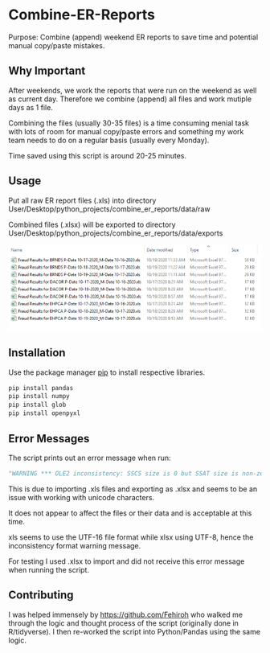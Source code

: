 # Combine-ER-Reports

Purpose: Combine (append) weekend ER reports to save time and potential manual copy/paste mistakes.

## Why Important

After weekends, we work the reports that were run on the weekend as well as current day. Therefore we combine (append) all files and work mutiple days as 1 file.

Combining the files (usually 30-35 files) is a time consuming menial task with lots of room for manual copy/paste errors and something my work team needs to do on a regular basis (usually every Monday).

Time saved using this script is around 20-25 minutes.

## Usage

Put all raw ER report files (.xls) into directory User/Desktop/python_projects/combine_er_reports/data/raw

Combined files (.xlsx) will be exported to directory User/Desktop/python_projects/combine_er_reports/data/exports

![Screenshot](docs/images/raw_data.png)

## Installation

Use the package manager [pip](https://pip.pypa.io/en/stable/) to install respective libraries.

```bash
pip install pandas
pip install numpy
pip install glob
pip install openpyxl
```

## Error Messages

The script prints out an error message when run:

```python
"WARNING *** OLE2 inconsistency: SSCS size is 0 but SSAT size is non-zero"
```

This is due to importing .xls files and exporting as .xlsx and seems to be an issue with working with unicode characters.

It does not appear to affect the files or their data and is acceptable at this time.

xls seems to use the UTF-16 file format while xlsx using UTF-8, hence the inconsistency format warning message.

For testing I used .xlsx to import and did not receive this error message when running the script.

## Contributing

I was helped immensely by https://github.com/Fehiroh who walked me through the logic and thought process of the script (originally done in R/tidyverse). I then re-worked the script into Python/Pandas using the same logic. 
